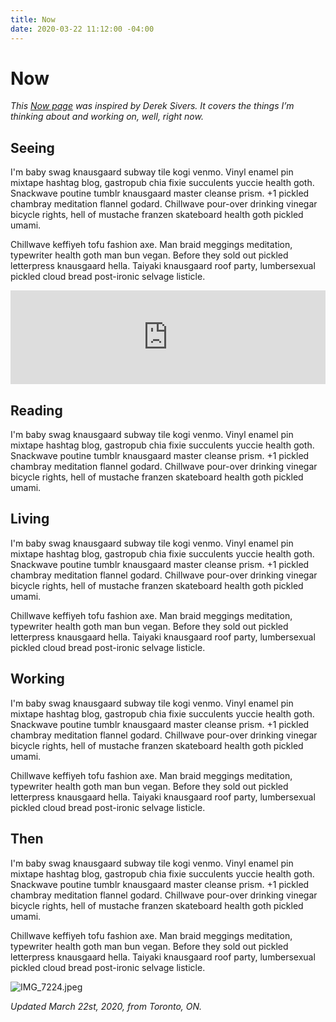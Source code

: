 ```yaml
---
title: Now
date: 2020-03-22 11:12:00 -04:00
---
```


# Now
*This [Now page](https://sivers.org/nowff) was inspired by Derek Sivers. It covers the things I’m thinking about and working on, well, right now.*

## Seeing

I'm baby swag knausgaard subway tile kogi venmo. Vinyl enamel pin mixtape hashtag blog, gastropub chia fixie succulents yuccie health goth. Snackwave poutine tumblr knausgaard master cleanse prism. +1 pickled chambray meditation flannel godard. Chillwave pour-over drinking vinegar bicycle rights, hell of mustache franzen skateboard health goth pickled umami.

Chillwave keffiyeh tofu fashion axe. Man braid meggings meditation, typewriter health goth man bun vegan. Before they sold out pickled letterpress knausgaard hella. Taiyaki knausgaard roof party, lumbersexual pickled cloud bread post-ironic selvage listicle.

<!-- SnapWidget -->
<script src="https://snapwidget.com/js/snapwidget.js"></script>
<iframe src="https://snapwidget.com/embed/807385" class="snapwidget-widget" allowtransparency="true" frameborder="0" scrolling="no" style="border:none; overflow:hidden;  width:100%; "></iframe>

## Reading

I'm baby swag knausgaard subway tile kogi venmo. Vinyl enamel pin mixtape hashtag blog, gastropub chia fixie succulents yuccie health goth. Snackwave poutine tumblr knausgaard master cleanse prism. +1 pickled chambray meditation flannel godard. Chillwave pour-over drinking vinegar bicycle rights, hell of mustache franzen skateboard health goth pickled umami.

<style type="text/css" media="screen">
.gr_grid_container {
width: 100%;
}

.gr_grid_book_container {
/* customize book cover container div here */
display: inline-block;
width: 98px;
height: 160px;
padding: 20px 0px;
overflow: hidden;
}
</style>
<script src="https://www.goodreads.com/review/grid_widget/3162891.Matthew's%20bookshelf:%20currently-reading?cover_size=medium&hide_link=true&hide_title=true&num_books=20&order=a&shelf=currently-reading&sort=date_started&widget_id=1585515205" type="text/javascript" charset="utf-8"></script>

## Living

I'm baby swag knausgaard subway tile kogi venmo. Vinyl enamel pin mixtape hashtag blog, gastropub chia fixie succulents yuccie health goth. Snackwave poutine tumblr knausgaard master cleanse prism. +1 pickled chambray meditation flannel godard. Chillwave pour-over drinking vinegar bicycle rights, hell of mustache franzen skateboard health goth pickled umami.

Chillwave keffiyeh tofu fashion axe. Man braid meggings meditation, typewriter health goth man bun vegan. Before they sold out pickled letterpress knausgaard hella. Taiyaki knausgaard roof party, lumbersexual pickled cloud bread post-ironic selvage listicle.

## Working

I'm baby swag knausgaard subway tile kogi venmo. Vinyl enamel pin mixtape hashtag blog, gastropub chia fixie succulents yuccie health goth. Snackwave poutine tumblr knausgaard master cleanse prism. +1 pickled chambray meditation flannel godard. Chillwave pour-over drinking vinegar bicycle rights, hell of mustache franzen skateboard health goth pickled umami.

Chillwave keffiyeh tofu fashion axe. Man braid meggings meditation, typewriter health goth man bun vegan. Before they sold out pickled letterpress knausgaard hella. Taiyaki knausgaard roof party, lumbersexual pickled cloud bread post-ironic selvage listicle.


## Then

I'm baby swag knausgaard subway tile kogi venmo. Vinyl enamel pin mixtape hashtag blog, gastropub chia fixie succulents yuccie health goth. Snackwave poutine tumblr knausgaard master cleanse prism. +1 pickled chambray meditation flannel godard. Chillwave pour-over drinking vinegar bicycle rights, hell of mustache franzen skateboard health goth pickled umami.

Chillwave keffiyeh tofu fashion axe. Man braid meggings meditation, typewriter health goth man bun vegan. Before they sold out pickled letterpress knausgaard hella. Taiyaki knausgaard roof party, lumbersexual pickled cloud bread post-ironic selvage listicle.


![IMG_7224.jpeg](/uploads/IMG_7224.jpeg)

*Updated March 22st, 2020, from Toronto, ON.*